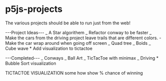 # p5js-projects

The various projects should be able to run just from the web!

---Project Ideas---
_ A Star algorithem
_ Refactor conway to be faster
_ Make the cars from the driving project leave trails that are different colors.
-Make the car wrap around when going off screen
_ Quad tree
_ Boids
_ Cube wave \* Add visualization to tictactoe

---Completed---
_ Conways
_ Ball Art
_ TicTacToe with minimax
_ Driving \* Bubble Sort visualization

TICTACTOE VISUALIZATION
some how show % chance of winning
